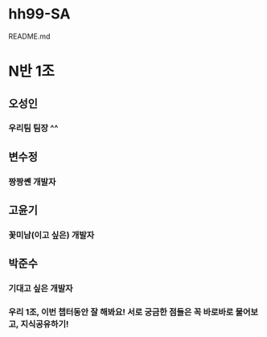 # hh99-SA
README.md

# N반 1조

## 오성인
### 우리팀 팀장 ^^

## 변수정
### 짱짱쏀 개발자

## 고윤기
### 꽃미남(이고 싶은) 개발자

## 박준수
### 기대고 싶은 개발자

### 우리 1조, 이번 챕터동안 잘 해봐요! 서로 궁금한 점들은 꼭 바로바로 물어보고, 지식공유하기!